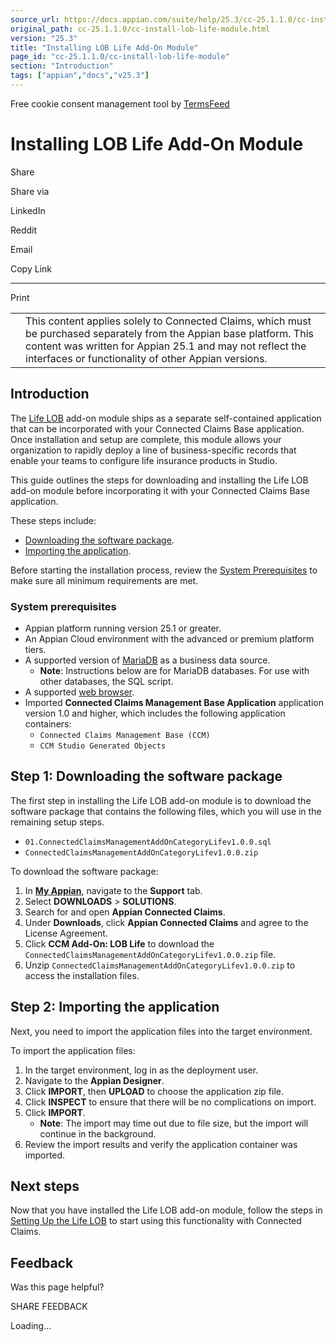 ```yaml
---
source_url: https://docs.appian.com/suite/help/25.3/cc-25.1.1.0/cc-install-lob-life-module.html
original_path: cc-25.1.1.0/cc-install-lob-life-module.html
version: "25.3"
title: "Installing LOB Life Add-On Module"
page_id: "cc-25.1.1.0/cc-install-lob-life-module"
section: "Introduction"
tags: ["appian","docs","v25.3"]
---
```



Free cookie consent management tool by [TermsFeed](https://www.termsfeed.com/)

# Installing LOB Life Add-On Module

Share

Share via

LinkedIn

Reddit

Email

Copy Link

* * *

Print

<table><tbody><tr><td><i class="fa fa-check-square-o" aria-hidden="true"></i></td><td>This content applies solely to Connected Claims, which must be purchased separately from the Appian base platform. This content was written for Appian 25.1 and may not reflect the interfaces or functionality of other Appian versions.</td></tr></tbody></table>

## Introduction

The [Life LOB](cc-lob-life-module-overview.html) add-on module ships as a separate self-contained application that can be incorporated with your Connected Claims Base application. Once installation and setup are complete, this module allows your organization to rapidly deploy a line of business-specific records that enable your teams to configure life insurance products in Studio.

This guide outlines the steps for downloading and installing the Life LOB add-on module before incorporating it with your Connected Claims Base application.

These steps include:

-   [Downloading the software package](#step-1-downloading-the-software-package).
-   [Importing the application](#step-2-importing-the-application).

Before starting the installation process, review the [System Prerequisites](#system-prerequisites) to make sure all minimum requirements are met.

### System prerequisites

-   Appian platform running version 25.1 or greater.
-   An Appian Cloud environment with the advanced or premium platform tiers.
-   A supported version of [MariaDB](../System_Requirements.html#databases) as a business data source.
    -   **Note**: Instructions below are for MariaDB databases. For use with other databases, the SQL script.
-   A supported [web browser](../System_Requirements.html#web-browsers).
-   Imported **Connected Claims Management Base Application** application version 1.0 and higher, which includes the following application containers:
    -   `Connected Claims Management Base (CCM)`
    -   `CCM Studio Generated Objects`

## Step 1: Downloading the software package

The first step in installing the Life LOB add-on module is to download the software package that contains the following files, which you will use in the remaining setup steps.

-   `01.ConnectedClaimsManagementAddOnCategoryLifev1.0.0.sql`
-   `ConnectedClaimsManagementAddOnCategoryLifev1.0.0.zip`

To download the software package:

1.  In **[My Appian](https://forum.appian.com/suite/sites/myappian/page/support)**, navigate to the **Support** tab.
2.  Select **DOWNLOADS** > **SOLUTIONS**.
3.  Search for and open **Appian Connected Claims**.
4.  Under **Downloads**, click **Appian Connected Claims** and agree to the License Agreement.
5.  Click **CCM Add-On: LOB Life** to download the `ConnectedClaimsManagementAddOnCategoryLifev1.0.0.zip` file.
6.  Unzip `ConnectedClaimsManagementAddOnCategoryLifev1.0.0.zip` to access the installation files.

## Step 2: Importing the application

Next, you need to import the application files into the target environment.

To import the application files:

1.  In the target environment, log in as the deployment user.
2.  Navigate to the **Appian Designer**.
3.  Click **IMPORT**, then **UPLOAD** to choose the application zip file.
4.  Click **INSPECT** to ensure that there will be no complications on import.
5.  Click **IMPORT**.
    -   **Note**: The import may time out due to file size, but the import will continue in the background.
6.  Review the import results and verify the application container was imported.

## Next steps

Now that you have installed the Life LOB add-on module, follow the steps in [Setting Up the Life LOB](cc-setup-lob-life-module.html) to start using this functionality with Connected Claims.

## Feedback

Was this page helpful?

SHARE FEEDBACK

Loading...